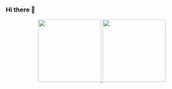 ### Hi there 👋

<div align="center">
  <a href="https://github.com/OPauloss">
  <img height="165em" src="https://github-readme-stats.vercel.app/api?username=OPauloss&show_icons=true&theme=dracula&include_all_commits=true&count_private=true"/>
  <img height="165em" src="https://github-readme-stats.vercel.app/api/top-langs/?username=OPauloss&layout=compact&langs_count=7&theme=dracula"/>
</div>

<!--
**OPauloss/OPauloss** is a ✨ _special_ ✨ repository because its `README.md` (this file) appears on your GitHub profile.

Here are some ideas to get you started:-->
